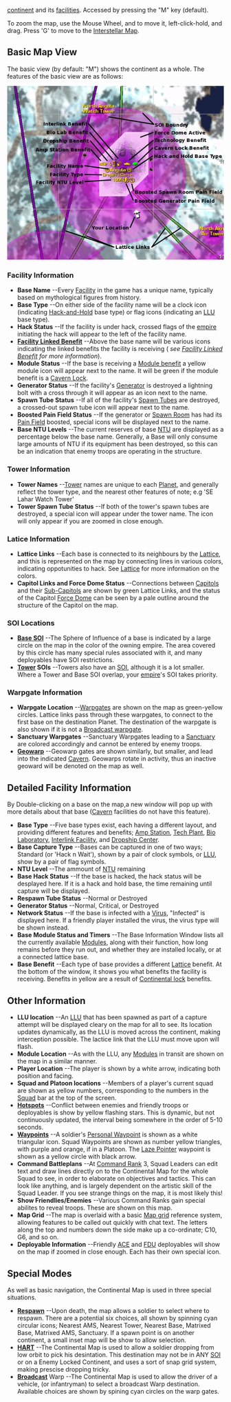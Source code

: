 [continent](../locations/Continent.md) and its
[facilities](../locations/Facilities.md). Accessed by pressing the "M" key
(default).

To zoom the map, use the Mouse Wheel, and to move it, left-click-hold, and drag.
Press 'G' to move to the [Interstellar Map](../terminology/Interstellar_Map.md).

## Basic Map View

The basic view (by default: "M") shows the continent as a whole. The features of
the basic view are as follows:

![](../images/ContMapExp.jpg "ContMapExp.jpg")

### Facility Information

- **Base Name** --Every [Facility](../locations/Facilities.md) in the game has a
  unique name, typically based on mythological figures from history.
- **Base Type** --On either side of the facility name will be a clock icon
  (indicating [Hack-and-Hold](../terminology/Hack-and-Hold.md) base type) or
  flag icons (indicating an [LLU](../terminology/Lattice_Logic_Unit.md) base
  type).
- **Hack Status** --If the facility is under hack, crossed flags of the
  [empire](../terminology/Empire.md) initiating the hack will appear to the left
  of the facility name.
- **[Facility Linked Benefit](../terminology/Facility_Linked_Benefit.md)**
  --Above the base name will be various icons indicating the linked benefits the
  facility is receiving (<i> see
  [Facility Linked Benefit](../terminology/Facility_Linked_Benefit.md) for more
  information</i>).
- **Module Status** --If the base is receiving a
  [Module benefit](Module_benefit.md) a yellow module icon will appear next to
  the name. It will be green if the module benefit is a
  [Cavern Lock](Cavern_Lock.md).
- **Generator Status** --If the facility's [Generator](../items/Generator.md) is
  destroyed a lightning bolt with a cross through it will appear as an icon next
  to the name.
- **Spawn Tube Status** --If all of the facility's
  [Spawn Tubes](../items/Respawn_Tube.md) are destroyed, a crossed-out spawn
  tube icon will appear next to the name.
- **Boosted Pain Field Status** --If the generator or
  [Spawn Room](../locations/Spawn_Room.md) has had its
  [Pain Field](../terminology/Pain_Field.md) boosted, special icons will be
  displayed next to the name.
- **Base NTU Levels** --The current reserves of base [NTU](../items/NTU.md) are
  displayed as a percentage below the base name. Generally, a Base will only
  consume large amounts of NTU if its equipment has been destroyed, so this can
  be an indication that enemy troops are operating in the structure.

### Tower Information

- **Tower Names** --[Tower](../locations/Towers.md) names are unique to each
  [Planet](../locations/Planet.md), and generally reflect the tower type, and
  the nearest other features of note; e.g 'SE Lahar Watch Tower'
- **Tower Spawn Tube Status** --If both of the tower's spawn tubes are
  destroyed, a special icon will appear under the tower name. The icon will only
  appear if you are zoomed in close enough.

### Latice Information

- **Lattice Links** --Each base is connected to its neighbours by the
  [Lattice](../terminology/Lattice.md), and this is represented on the map by
  connecting lines in various colors, indicating oppotunities to hack. See
  [Lattice](../terminology/Lattice.md) for more information on the colors.
- **Capitol Links and Force Dome Status** --Connections between
  [Capitols](../locations/Capitol.md) and their
  [Sub-Capitols](../locations/Sub-Capitol.md) are shown by green Lattice Links,
  and the status of the Capitol [Force Dome](../items/Force_Dome.md) can be seen
  by a pale outline around the structure of the Capitol on the map.

### SOI Locations

- **[Base SOI](../locations/Sphere_of_Influence.md)** --The Sphere of Influence
  of a base is indicated by a large circle on the map in the color of the owning
  empire. The area covered by this circle has many special rules associated with
  it, and many deployables have SOI restrictions.
- **[Tower](../locations/Towers.md) SOIs** --Towers also have an
  [SOI](../locations/Sphere_of_Influence.md), although it is a lot smaller.
  Where a Tower and Base SOI overlap, your [empire](../terminology/Empire.md)'s
  SOI takes priority.

### Warpgate Information

- **Warpgate Location** --[Warpgates](../locations/Warpgate.md) are shown on the
  map as green-yellow circles. Lattice links pass through these warpgates, to
  connect to the first base on the destination Planet. The destination of the
  warpgate is also shown if it is not a
  [Broadcast warpgate](../items/Broadcast_warpgate.md).
- **Sanctuary Warpgates** --Sanctuary Warpgates leading to a
  [Sanctuary](../locations/Sanctuary.md) are colored accordingly and cannot be
  entered by enemy troops.
- **[Geowarp](../locations/Geowarp.md)** --Geowarp gates are shown similarly,
  but smaller, and lead into the indicated [Cavern](../locations/Caverns.md).
  Geowarps rotate in activity, thus an inactive geoward will be denoted on the
  map as well.

## Detailed Facility Information

By Double-clicking on a base on the map,a new window will pop up with more
details about that base ([Cavern](../locations/Caverns.md) facilities do not
have this feature).

- **Base Type** --Five base types exist, each having a different layout, and
  providing different features and benefits;
  [Amp Station](../locations/Amp_Station.md),
  [Tech Plant](../locations/Technology_Plant.md),
  [Bio Laboratory](../locations/Bio_Laboratory.md),
  [Interlink Facility](../locations/Interlink.md), and
  [Dropship Center](../locations/Dropship_Center.md).
- **Base Capture Type** --Bases can be captured in one of two ways; Standard (or
  'Hack n Wait'), shown by a pair of clock symbols, or
  [LLU](../terminology/Lattice_Logic_Unit.md), show by a pair of flag symbols.
- **NTU Level** --The ammount of [NTU](../items/NTU.md) remaining
- **Base Hack Status** --If the base is hacked, the hack status will be
  desplayed here. If it is a hack and hold base, the time remaining until
  capture will be displayed.
- **Respawn Tube Status** --Normal or Destroyed
- **Generator Status** --Normal, Critical, or Destroyed
- **Network Status** --If the base is infected with a
  [Virus](../terminology/Virus.md), "Infected" is displayed here. If a friendly
  player installed the virus, the virus type will be shown instead.
- **Base Module Status and Timers** --The Base Information Window lists all the
  currently available [Modules](Modules.md), along with their function, how long
  remains before they run out, and whether they are installed locally, or at a
  connected lattice base.
- **Base Benefit** --Each type of base provides a different
  [Lattice](../terminology/Lattice.md) benefit. At the bottom of the window, it
  shows you what benefits the facility is receiving. Benefits in yellow are a
  result of [Continental lock](Continental_lock.md) benefits.

## Other Information

- **LLU location** --An [LLU](../terminology/Lattice_Logic_Unit.md) that has
  been spawned as part of a capture attempt will be displayed cleary on the map
  for all to see. Its location updates dynamically, as the LLU is moved across
  the continent, making interception possible. The lactice link that the LLU
  must move upon will flash.
- **Module Location** --As with the LLU, any [Modules](Modules.md) in transit
  are shown on the map in a similar manner.
- **Player Location** --The player is shown by a white arrow, indicating both
  position and facing.
- **Squad and Platoon locations** --Members of a player's current squad are
  shown as yellow numbers, corresponding to the numbers in the
  [Squad](../terminology/Squad.md) bar at the top of the screen.
- **[Hotspots](../terminology/Hotspot.md)** --Conflict between enemies and
  friendly troops or deployables is show by yellow flashing stars. This is
  dynamic, but not continuously updated, the interval being somewhere in the
  order of 5-10 seconds.
- **[Waypoints](../terminology/Waypoint.md)** --A soldier's
  [Personal Waypoint](../terminology/Personal_Waypoint.md) is shown as a white
  triangular icon. Squad Waypoints are shown as number yellow triangles, with
  purple and orange, if in a Platoon. The
  [Laze Pointer](../weapons/Laze_Pointer.md) waypoint is shown as a yellow
  circle with black arrow.
- **Command Battleplans** --At [Command Rank](../terminology/Command_Rank.md) 3,
  Squad Leaders can edit text and draw lines directly on to the Continental Map
  for the whole Squad to see, in order to elaborate on objectives and tactics.
  This can look like anything, and is largely dependent on the artistic skill of
  the Squad Leader. If you see strange things on the map, it is most likely
  this!
- **Show Friendlies/Enemies** --Various Command Ranks gain special abilites to
  reveal troops. These are shown on this map.
- **Map Grid** --The map is overlaid with a basic
  [Map grid](../terminology/Map_grid.md) reference system, allowing features to
  be called out quickly with chat text. The letters along the top and numbers
  down the side make up a co-ordinate; C10, G6, and so on.
- **Deployable Information** --Friendly
  [ACE](../weapons/Adaptive_Construction_Engine.md) and
  [FDU](../weapons/Field_Deployment_Unit.md) deployables will show on the map if
  zoomed in close enough. Each has their own special icon.

## Special Modes

As well as basic navigation, the Continental Map is used in three special
situations.

- **[Respawn](../terminology/Respawn.md)** --Upon death, the map allows a
  soldier to select where to respawn. There are a potential six choices, all
  shown by spinning cyan circular icons; Nearest AMS, Nearest Tower, Nearest
  Base, Matrixed Base, Matrixed AMS, Sanctuary. If a spawn point is on another
  continent, a small inset map will be show to allow selection.
- **[HART](../terminology/HART.md)** --The Continental Map is used to allow a
  soldier dropping from low orbit to pick his desintation. This destination may
  not be in ANY [SOI](../locations/Sphere_of_Influence.md) or on a Enemy Locked
  Continent, and uses a sort of snap grid system, making prescise dropping
  tricky.
- **[Broadcast](../terminology/Broadcast.md)** Warp --The Continental Map is
  used to allow the driver of a vehicle, (or infantryman) to select a broadcast
  Warp destination. Available choices are shown by spining cyan circles on the
  warp gates.
